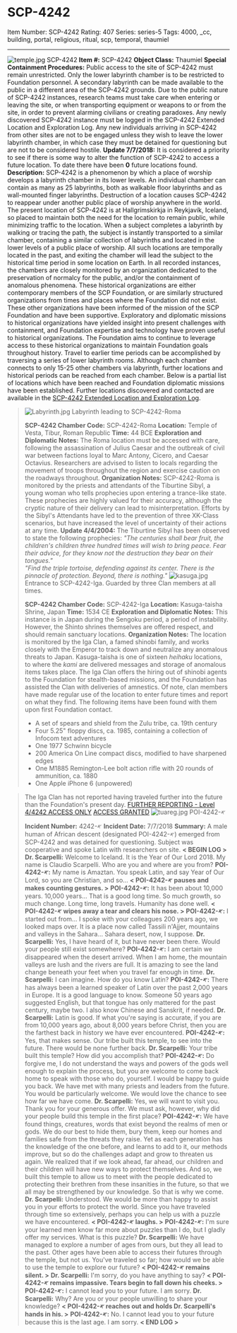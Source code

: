 # SCP-4242
Item Number: SCP-4242
Rating: 407
Series: series-5
Tags: 4000, _cc, building, portal, religious, ritual, scp, temporal, thaumiel

---

![temple.jpg](https://scp-wiki.wdfiles.com/local--files/scp-4242/temple.jpg)
SCP-4242
**Item #:** SCP-4242
**Object Class:** Thaumiel
**Special Containment Procedures:** Public access to the site of SCP-4242 must remain unrestricted. Only the lower labyrinth chamber is to be restricted to Foundation personnel. A secondary labyrinth can be made available to the public in a different area of the SCP-4242 grounds.
Due to the public nature of SCP-4242 instances, research teams must take care when entering or leaving the site, or when transporting equipment or weapons to or from the site, in order to prevent alarming civilians or creating paradoxes.
Any newly discovered SCP-4242 instance must be logged in the SCP-4242 Extended Location and Exploration Log.
Any new individuals arriving in SCP-4242 from other sites are not to be engaged unless they wish to leave the lower labyrinth chamber, in which case they must be detained for questioning but are not to be considered hostile.
**Update 7/7/2018:** It is considered a priority to see if there is some way to alter the function of SCP-4242 to access a future location. To date there have been **0** future locations found.
**Description:** SCP-4242 is a phenomenon by which a place of worship develops a labyrinth chamber in its lower levels. An individual chamber can contain as many as 25 labyrinths, both as walkable floor labyrinths and as wall-mounted finger labyrinths.
Destruction of a location causes SCP-4242 to reappear under another public place of worship anywhere in the world. The present location of SCP-4242 is at Hallgrímskirkja in Reykjavík, Iceland, so placed to maintain both the need for the location to remain public, while minimizing traffic to the location.
When a subject completes a labyrinth by walking or tracing the path, the subject is instantly transported to a similar chamber, containing a similar collection of labyrinths and located in the lower levels of a public place of worship. All such locations are temporally located in the past, and exiting the chamber will lead the subject to the historical time period in some location on Earth.
In all recorded instances, the chambers are closely monitored by an organization dedicated to the preservation of normalcy for the public, and/or the containment of anomalous phenomena. These historical organizations are either contemporary members of the SCP Foundation, or are similarly structured organizations from times and places where the Foundation did not exist.
These other organizations have been informed of the mission of the SCP Foundation and have been supportive. Exploratory and diplomatic missions to historical organizations have yielded insight into present challenges with containment, and Foundation expertise and technology have proven useful to historical organizations. The Foundation aims to continue to leverage access to these historical organizations to maintain Foundation goals throughout history.
Travel to earlier time periods can be accomplished by traversing a series of lower labyrinth rooms. Although each chamber connects to only 15-25 other chambers via labyrinth, further locations and historical periods can be reached from each chamber.
Below is a partial list of locations which have been reached and Foundation diplomatic missions have been established. Further locations discovered and contacted are available in the [SCP-4242 Extended Location and Exploration Log](/scp-4242-extended-location-and-exploration-log).
> ![Labyrinth.jpg](https://scp-wiki.wdfiles.com/local--files/scp-4242/Labyrinth.jpg)
> Labyrinth leading to SCP-4242-Roma
>   
>  **SCP-4242 Chamber Code:** SCP-4242-Roma 
> **Location:** Temple of Vesta, Tibur, Roman Republic
> **Time:** 44 BCE
> **Exploration and Diplomatic Notes:** The Roma location must be accessed with care, following the assassination of Julius Caesar and the outbreak of civil war between factions loyal to Marc Antony, Cicero, and Caesar Octavius. Researchers are advised to listen to locals regarding the movement of troops throughout the region and exercise caution on the roadways throughout.
> **Organization Notes:** SCP-4242-Roma is monitored by the priests and attendants of the Tiburtine Sibyl, a young woman who tells prophecies upon entering a trance-like state. These prophecies are highly valued for their accuracy, although the cryptic nature of their delivery can lead to misinterpretation. Efforts by the Sibyl's Attendants have led to the prevention of three XK-Class scenarios, but have increased the level of uncertainty of their actions at any time.
> **Update 4/4/2004:** The Tiburtine Sibyl has been observed to state the following prophecies:
> _"The centuries shall bear fruit, the children's children three hundred times will wish to bring peace. Fear their advice, for they know not the destruction they bear on their tongues."_  
>  _"Find the triple tortoise, defending against its center. There is the pinnacle of protection. Beyond, there is nothing."_
> ![kasuga.jpg](https://scp-wiki.wdfiles.com/local--files/scp-4242/kasuga.jpg)
> Entrance to SCP-4242-Iga. Guarded by three Clan members at all times.
>   
>  **SCP-4242 Chamber Code:** SCP-4242-Iga 
> **Location:** Kasuga-taisha Shrine, Japan
> **Time:** 1534 CE
> **Exploration and Diplomatic Notes:** This instance is in Japan during the Sengoku period, a period of instability. However, the Shinto shrines themselves are offered respect, and should remain sanctuary locations.
> **Organization Notes:** The location is monitored by the Iga Clan, a famed shinobi family, and works closely with the Emperor to track down and neutralize any anomalous threats to Japan. Kasuga-taisha is one of sixteen _heihaku_ locations, to where the _kami_ are delivered messages and storage of anomalous items takes place. The Iga Clan offers the hiring out of shinobi agents to the Foundation for stealth-based missions, and the Foundation has assisted the Clan with deliveries of amnestics.
> Of note, clan members have made regular use of the location to enter future times and report on what they find. The following items have been found with them upon first Foundation contact.
>   * A set of spears and shield from the Zulu tribe, ca. 19th century
>   * Four 5.25" floppy discs, ca. 1985, containing a collection of Infocom text adventures
>   * One 1977 Schwinn bicycle
>   * 200 America On Line compact discs, modified to have sharpened edges
>   * One M1885 Remington-Lee bolt action rifle with 20 rounds of ammunition, ca. 1880
>   * One Apple iPhone 6 (unpowered)
> 

> The Iga Clan has not reported having traveled further into the future than the Foundation's present day.
[FURTHER REPORTING - Level 4/4242 ACCESS ONLY](javascript:;)
[ACCESS GRANTED](javascript:;)
> ![tuareg.jpg](https://scp-wiki.wdfiles.com/local--files/scp-4242/tuareg.jpg)
> POI-4242-𐤀
>   
>  **Incident Number:** 4242-𐤀 
> **Incident Date:** 7/7/2018
> **Summary:** A male human of African descent (designated POI-4242-𐤀) emerged from SCP-4242 and was detained for questioning. Subject was cooperative and spoke Latin with researchers on site.
> **< BEGIN LOG >**
> **Dr. Scarpelli:** Welcome to Iceland. It is the Year of Our Lord 2018. My name is Claudio Scarpelli. Who are you and where are you from?
> **POI-4242-𐤀:** My name is Amaztan. You speak Latin, and say Year of Our Lord, so you are Christian, and so…
> **< POI-4242-𐤀 pauses and makes counting gestures. >**
> **POI-4242-𐤀:** It has been about 10,000 years. 10,000 years… That is a good long time. So much growth, so much change. Long time, long travels. Humanity has done well.
> **< POI-4242-𐤀 wipes away a tear and clears his nose. >**
> **POI-4242-𐤀:** I started out from… I spoke with your colleagues 200 years ago, we looked maps over. It is a place now called Tassili n'Ajjer, mountains and valleys in the Sahara… Sahara desert, now, I suppose.
> **Dr. Scarpelli:** Yes, I have heard of it, but have never been there. Would your people still exist somewhere?
> **POI-4242-𐤀:** I am certain we disappeared when the desert arrived. When I am home, the mountain valleys are lush and the rivers are full. It is amazing to see the land change beneath your feet when you travel far enough in time.
> **Dr. Scarpelli:** I can imagine. How do you know Latin?
> **POI-4242-𐤀:** There has always been a learned speaker of Latin over the past 2,000 years in Europe. It is a good language to know. Someone 50 years ago suggested English, but that tongue has only mattered for the past century, maybe two. I also know Chinese and Sanskrit, if needed.
> **Dr. Scarpelli:** Latin is good. If what you're saying is accurate, if you are from 10,000 years ago, about 8,000 years before Christ, then you are the farthest back in history we have ever encountered.
> **POI-4242-𐤀:** Yes, that makes sense. Our tribe built this temple, to see into the future. There would be none further back.
> **Dr. Scarpelli:** Your tribe built this temple? How did you accomplish that?
> **POI-4242-𐤀:** Do forgive me, I do not understand the ways and powers of the gods well enough to explain the process, but you are welcome to come back home to speak with those who do, yourself. I would be happy to guide you back. We have met with many priests and leaders from the future. You would be particularly welcome. We would love the chance to see how far we have come.
> **Dr. Scarpelli:** Yes, we will want to visit you. Thank you for your generous offer. We must ask, however, why did your people build this temple in the first place?
> **POI-4242-𐤀:** We have found things, creatures, words that exist beyond the realms of men or gods. We do our best to hide them, bury them, keep our homes and families safe from the threats they raise. Yet as each generation has the knowledge of the one before, and learns to add to it, our methods improve, but so do the challenges adapt and grow to threaten us again. We realized that if we look ahead, far ahead, our children and their children will have new ways to protect themselves. And so, we built this temple to allow us to meet with the people dedicated to protecting their brethren from these insanities in the future, so that we all may be strengthened by our knowledge. So that is why we come.
> **Dr. Scarpelli:** Understood. We would be more than happy to assist you in your efforts to protect the world. Since you have traveled through time so extensively, perhaps you can help us with a puzzle we have encountered.
> **< POI-4242-𐤀 laughs. >**
> **POI-4242-𐤀:** I'm sure your learned men know far more about puzzles than I do, but I gladly offer my services. What is this puzzle?
> **Dr. Scarpelli:** We have managed to explore a number of ages from ours, but they all lead to the past. Other ages have been able to access their futures through the temple, but not us. You've traveled so far; how would we be able to use the temple to explore our future?
> **< POI-4242-𐤀 remains silent. >**
> **Dr. Scarpelli:** I'm sorry, do you have anything to say?
> **< POI-4242-𐤀 remains impassive. Tears begin to fall down his cheeks. >**
> **POI-4242-𐤀:** I cannot lead you to your future. I am sorry.
> **Dr. Scarpelli:** Why? Are you or your people unwilling to share your knowledge?
> **< POI-4242-𐤀 reaches out and holds Dr. Scarpelli's hands in his. >**
> **POI-4242-𐤀:** No. I cannot lead you to your future because this is the last age. I am sorry.
> **< END LOG >**